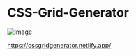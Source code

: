 # CSS-Grid-Generator
![Image](https://github.com/user-attachments/assets/f2e7b1b4-e482-4707-8b1e-68b4e719a7cb)

https://cssgridgenerator.netlify.app/
